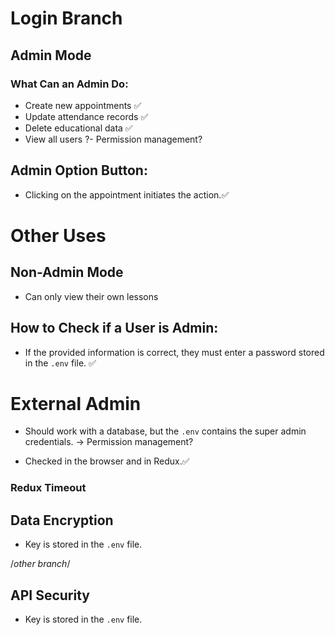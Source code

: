# Login Branch

## Admin Mode
### What Can an Admin Do:
- Create new appointments ✅
- Update attendance records ✅
- Delete educational data ✅
- View all users
?- Permission management?

## Admin Option Button:
- Clicking on the appointment initiates the action.✅

# Other Uses

## Non-Admin Mode
- Can only view their own lessons

## How to Check if a User is Admin:
- If the provided information is correct, they must enter a password stored in the `.env` file. ✅

# External Admin
- Should work with a database, but the `.env` contains the super admin credentials. -> Permission management?

- Checked in the browser and in Redux.✅
### Redux Timeout

## Data Encryption
- Key is stored in the `.env` file.

/*other branch*/
## API Security
- Key is stored in the `.env` file.